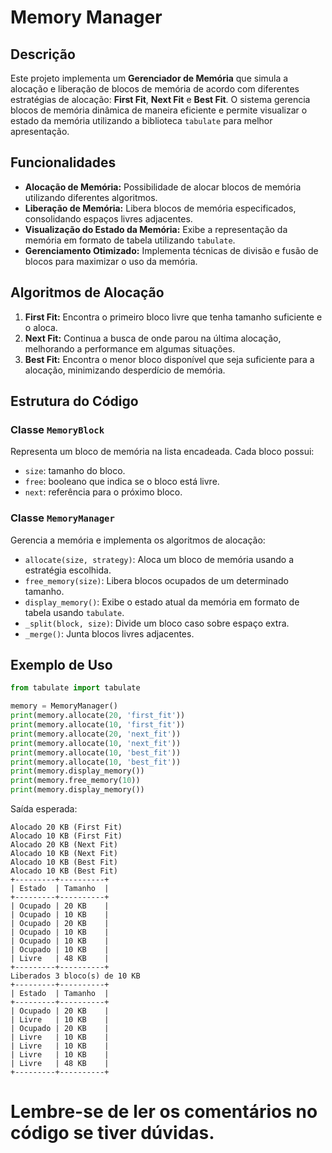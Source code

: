 # Memory Manager

## Descrição

Este projeto implementa um **Gerenciador de Memória** que simula a alocação e liberação de blocos de memória de acordo com diferentes estratégias de alocação: **First Fit**, **Next Fit** e **Best Fit**. O sistema gerencia blocos de memória dinâmica de maneira eficiente e permite visualizar o estado da memória utilizando a biblioteca `tabulate` para melhor apresentação.

## Funcionalidades

- **Alocação de Memória:** Possibilidade de alocar blocos de memória utilizando diferentes algoritmos.
- **Liberação de Memória:** Libera blocos de memória especificados, consolidando espaços livres adjacentes.
- **Visualização do Estado da Memória:** Exibe a representação da memória em formato de tabela utilizando `tabulate`.
- **Gerenciamento Otimizado:** Implementa técnicas de divisão e fusão de blocos para maximizar o uso da memória.

## Algoritmos de Alocação

1. **First Fit:** Encontra o primeiro bloco livre que tenha tamanho suficiente e o aloca.
2. **Next Fit:** Continua a busca de onde parou na última alocação, melhorando a performance em algumas situações.
3. **Best Fit:** Encontra o menor bloco disponível que seja suficiente para a alocação, minimizando desperdício de memória.

## Estrutura do Código

### Classe `MemoryBlock`

Representa um bloco de memória na lista encadeada. Cada bloco possui:
- `size`: tamanho do bloco.
- `free`: booleano que indica se o bloco está livre.
- `next`: referência para o próximo bloco.

### Classe `MemoryManager`

Gerencia a memória e implementa os algoritmos de alocação:
- `allocate(size, strategy)`: Aloca um bloco de memória usando a estratégia escolhida.
- `free_memory(size)`: Libera blocos ocupados de um determinado tamanho.
- `display_memory()`: Exibe o estado atual da memória em formato de tabela usando `tabulate`.
- `_split(block, size)`: Divide um bloco caso sobre espaço extra.
- `_merge()`: Junta blocos livres adjacentes.

## Exemplo de Uso

```python
from tabulate import tabulate

memory = MemoryManager()
print(memory.allocate(20, 'first_fit'))
print(memory.allocate(10, 'first_fit'))
print(memory.allocate(20, 'next_fit'))
print(memory.allocate(10, 'next_fit'))
print(memory.allocate(10, 'best_fit'))
print(memory.allocate(10, 'best_fit'))
print(memory.display_memory())
print(memory.free_memory(10))
print(memory.display_memory())
```

Saída esperada:
```text
Alocado 20 KB (First Fit)
Alocado 10 KB (First Fit)
Alocado 20 KB (Next Fit)
Alocado 10 KB (Next Fit)
Alocado 10 KB (Best Fit)
Alocado 10 KB (Best Fit)
+---------+----------+
| Estado  | Tamanho  |
+---------+----------+
| Ocupado | 20 KB    |
| Ocupado | 10 KB    |
| Ocupado | 20 KB    |
| Ocupado | 10 KB    |
| Ocupado | 10 KB    |
| Ocupado | 10 KB    |
| Livre   | 48 KB    |
+---------+----------+
Liberados 3 bloco(s) de 10 KB
+---------+----------+
| Estado  | Tamanho  |
+---------+----------+
| Ocupado | 20 KB    |
| Livre   | 10 KB    |
| Ocupado | 20 KB    |
| Livre   | 10 KB    |
| Livre   | 10 KB    |
| Livre   | 10 KB    |
| Livre   | 48 KB    |
+---------+----------+
```

# Lembre-se de ler os comentários no código se tiver dúvidas.
